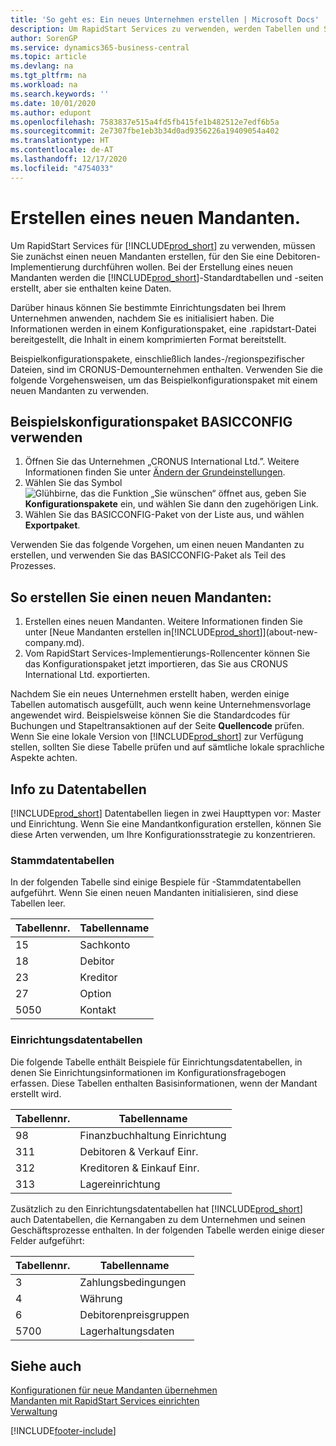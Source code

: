 ```yaml
---
title: 'So geht es: Ein neues Unternehmen erstellen | Microsoft Docs'
description: Um RapidStart Services zu verwenden, werden Tabellen und Seiten erstellt, aber sie enthalten keine Daten.
author: SorenGP
ms.service: dynamics365-business-central
ms.topic: article
ms.devlang: na
ms.tgt_pltfrm: na
ms.workload: na
ms.search.keywords: ''
ms.date: 10/01/2020
ms.author: edupont
ms.openlocfilehash: 7583837e515a4fd5fb415fe1b482512e7edf6b5a
ms.sourcegitcommit: 2e7307fbe1eb3b34d0ad9356226a19409054a402
ms.translationtype: HT
ms.contentlocale: de-AT
ms.lasthandoff: 12/17/2020
ms.locfileid: "4754033"
---
```

# <a name="create-a-new-company"></a>Erstellen eines neuen Mandanten.
Um RapidStart Services für [!INCLUDE[prod_short](includes/prod_short.md)] zu verwenden, müssen Sie zunächst einen neuen Mandanten erstellen, für den Sie eine Debitoren-Implementierung durchführen wollen. Bei der Erstellung eines neuen Mandanten werden die [!INCLUDE[prod_short](includes/prod_short.md)]-Standardtabellen und -seiten erstellt, aber sie enthalten keine Daten.

Darüber hinaus können Sie bestimmte Einrichtungsdaten bei Ihrem Unternehmen anwenden, nachdem Sie es initialisiert haben. Die Informationen werden in einem Konfigurationspaket, eine .rapidstart-Datei bereitgestellt, die Inhalt in einem komprimierten Format bereitstellt.  

Beispielkonfigurationspakete, einschließlich landes-/regionspezifischer Dateien, sind im CRONUS-Demounternehmen enthalten. Verwenden Sie die folgende Vorgehensweisen, um das Beispielkonfigurationspaket mit einem neuen Mandanten zu verwenden.  

## <a name="to-use-the-sample-basicconfig-configuration-package"></a>Beispielskonfigurationspaket BASICCONFIG verwenden  
1. Öffnen Sie das Unternehmen „CRONUS International Ltd.”. Weitere Informationen finden Sie unter [Ändern der Grundeinstellungen](ui-change-basic-settings.md).
2. Wählen Sie das Symbol ![Glühbirne, das die Funktion „Sie wünschen“ öffnet](media/ui-search/search_small.png "Tell Me-Funktion") aus, geben Sie **Konfigurationspakete** ein, und wählen Sie dann den zugehörigen Link.  
3. Wählen Sie das BASICCONFIG-Paket von der Liste aus, und wählen **Exportpaket**.  

Verwenden Sie das folgende Vorgehen, um einen neuen Mandanten zu erstellen, und verwenden Sie das BASICCONFIG-Paket als Teil des Prozesses.  

## <a name="to-create-a-new-company"></a>So erstellen Sie einen neuen Mandanten:  
1. Erstellen eines neuen Mandanten. Weitere Informationen finden Sie unter [Neue Mandanten erstellen in[!INCLUDE[prod_short](includes/prod_short.md)]](about-new-company.md).
2. Vom RapidStart Services-Implementierungs-Rollencenter können Sie das Konfigurationspaket jetzt importieren, das Sie aus CRONUS International Ltd. exportierten.

Nachdem Sie ein neues Unternehmen erstellt haben, werden einige Tabellen automatisch ausgefüllt, auch wenn keine Unternehmensvorlage angewendet wird. Beispielsweise können Sie die Standardcodes für Buchungen und Stapeltransaktionen auf der Seite **Quellencode** prüfen. Wenn Sie eine lokale Version von [!INCLUDE[prod_short](includes/prod_short.md)] zur Verfügung stellen, sollten Sie diese Tabelle prüfen und auf sämtliche lokale sprachliche Aspekte achten.

## <a name="about-data-tables"></a>Info zu Datentabellen
[!INCLUDE[prod_short](includes/prod_short.md)]  Datentabellen liegen in zwei Haupttypen vor: Master und Einrichtung. Wenn Sie eine Mandantkonfiguration erstellen, können Sie diese Arten verwenden, um Ihre Konfigurationsstrategie zu konzentrieren.  

### <a name="master-data-tables"></a>Stammdatentabellen  
In der folgenden Tabelle sind einige Bespiele für -Stammdatentabellen aufgeführt. Wenn Sie einen neuen Mandanten initialisieren, sind diese Tabellen leer.  

|Tabellennr.|Tabellenname|  
|-------------------|--------------------|  
|15|Sachkonto|  
|18|Debitor|  
|23|Kreditor|  
|27|Option|  
|5050|Kontakt|  

### <a name="setup-data-tables"></a>Einrichtungsdatentabellen  
Die folgende Tabelle enthält Beispiele für Einrichtungsdatentabellen, in denen Sie Einrichtungsinformationen im Konfigurationsfragebogen erfassen. Diese Tabellen enthalten Basisinformationen, wenn der Mandant erstellt wird.  

|Tabellennr.|Tabellenname|  
|-------------------|--------------------|  
|98|Finanzbuchhaltung Einrichtung|  
|311|Debitoren & Verkauf Einr.|  
|312|Kreditoren & Einkauf Einr.|  
|313|Lagereinrichtung|  

Zusätzlich zu den Einrichtungsdatentabellen hat [!INCLUDE[prod_short](includes/prod_short.md)] auch Datentabellen, die Kernangaben zu dem Unternehmen und seinen Geschäftsprozesse enthalten. In der folgenden Tabelle werden einige dieser Felder aufgeführt:  

|Tabellennr.|Tabellenname|  
|-------------------|--------------------|  
|3|Zahlungsbedingungen|  
|4|Währung|  
|6|Debitorenpreisgruppen|  
|5700|Lagerhaltungsdaten|

  

## <a name="see-also"></a>Siehe auch  
[Konfigurationen für neue Mandanten übernehmen](admin-apply-configuration-to-new-companies.md)  
[Mandanten mit RapidStart Services einrichten](admin-set-up-a-company-with-rapidstart.md)  
[Verwaltung](admin-setup-and-administration.md)


[!INCLUDE[footer-include](includes/footer-banner.md)]